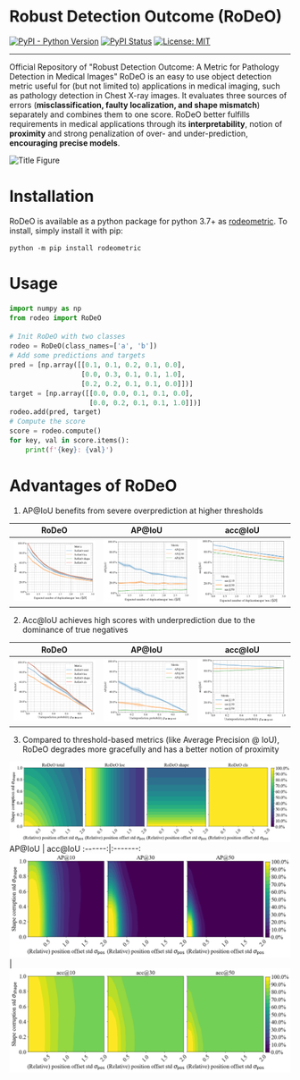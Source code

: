 # Robust Detection Outcome (RoDeO)

[![PyPI - Python Version](https://img.shields.io/pypi/pyversions/rodeometric)](https://pypi.org/project/rodeometric/)
[![PyPI Status](https://badge.fury.io/py/rodeometric.svg)](https://badge.fury.io/py/rodeometric)
[![License: MIT](https://img.shields.io/badge/License-MIT-yellow.svg)](https://github.com/FeliMe/RoDeO/blob/main/LICENSE)

______________________________________________________________________

Official Repository of "Robust Detection Outcome: A Metric for Pathology Detection in Medical Images"
RoDeO is an easy to use object detection metric useful for (but not limited to) applications in medical imaging, such as pathology detection in Chest X-ray images.
It evaluates three sources of errors (**misclassification, faulty localization, and shape mismatch**) separately and combines them to one score.
RoDeO better fulfills requirements in medical applications through its **interpretability**, notion of **proximity** and strong penalization of over- and under-prediction, **encouraging precise models**.

![Title Figure](https://github.com/FeliMe/RoDeO/blob/6eefdc43b62c798f2925aee65876d4eb788c14d3/assets/title_figure.png?raw=true)

# Installation

RoDeO is available as a python package for python 3.7+ as [rodeometric](https://pypi.org/project/rodeometric/). To install, simply install it with pip:
```shell
python -m pip install rodeometric
```

# Usage

```python
import numpy as np
from rodeo import RoDeO

# Init RoDeO with two classes
rodeo = RoDeO(class_names=['a', 'b'])
# Add some predictions and targets
pred = [np.array([[0.1, 0.1, 0.2, 0.1, 0.0],
                  [0.0, 0.3, 0.1, 0.1, 1.0],
                  [0.2, 0.2, 0.1, 0.1, 0.0]])]
target = [np.array([[0.0, 0.0, 0.1, 0.1, 0.0],
                    [0.0, 0.2, 0.1, 0.1, 1.0]])]
rodeo.add(pred, target)
# Compute the score
score = rodeo.compute()
for key, val in score.items():
    print(f'{key}: {val}')
```

# Advantages of RoDeO

1. AP@IoU benefits from severe overprediction at higher thresholds

 RoDeO | AP@IoU | acc@IoU
:-----:|:------:|:-------:
![Overprediction RoDeO](https://github.com/FeliMe/RoDeO/blob/babef650894f8eacc82a2f23ac69997cab13d39d/assets/boxoracle_overperclass_fixedsizesigma_RoDeO.png?raw=true) | ![Overprediction AP@IoU](https://github.com/FeliMe/RoDeO/blob/babef650894f8eacc82a2f23ac69997cab13d39d/assets/boxoracle_overperclass_fixedsizesigma_AP.png?raw=true) | ![Overprediction acc@IoU](https://github.com/FeliMe/RoDeO/blob/babef650894f8eacc82a2f23ac69997cab13d39d/assets/boxoracle_overperclass_fixedsizesigma_acc.png?raw=true)

2. Acc@IoU achieves high scores with underprediction due to the dominance of true negatives

 RoDeO | AP@IoU | acc@IoU
:-----:|:------:|:-------:
![Underprediction RoDeO](https://github.com/FeliMe/RoDeO/blob/babef650894f8eacc82a2f23ac69997cab13d39d/assets/boxoracle_undersample_fixedsizesigma_RoDeO.png?raw=true) | ![Underprediction AP@IoU](https://github.com/FeliMe/RoDeO/blob/babef650894f8eacc82a2f23ac69997cab13d39d/assets/boxoracle_undersample_fixedsizesigma_AP.png?raw=true) | ![Underprediction acc@IoU](https://github.com/FeliMe/RoDeO/blob/babef650894f8eacc82a2f23ac69997cab13d39d/assets/boxoracle_undersample_fixedsizesigma_acc.png?raw=true)

3. Compared to threshold-based metrics (like Average Precision @ IoU), RoDeO degrades more gracefully and has a better notion of proximity

![Localation error RoDeO](https://github.com/FeliMe/RoDeO/blob/babef650894f8eacc82a2f23ac69997cab13d39d/assets/boxoracle_randcorrupt_relpossize_RoDeO.png?raw=true)
 AP@IoU | acc@IoU
:------:|:-------:
![Localation error AP@IoU](https://github.com/FeliMe/RoDeO/blob/babef650894f8eacc82a2f23ac69997cab13d39d/assets/boxoracle_randcorrupt_relpossize_AP.png?raw=true) | ![Localation error acc@IoU](https://github.com/FeliMe/RoDeO/blob/babef650894f8eacc82a2f23ac69997cab13d39d/assets/boxoracle_randcorrupt_relpossize_acc.png?raw=true)

<!-- # Citation
If you use RoDeO in your project, please cite
```
@inproceedings{rodeo-midl2023,
  author    = {Felix Meissen and Philip Müller and Georgios Kaissis and Daniel Rückert},
  title     = {Robust Detection Outcome: A Metric for Pathology Detection in Medical Images.},
  booktitle = {MIDL},
  year      = {2023},
}
``` -->